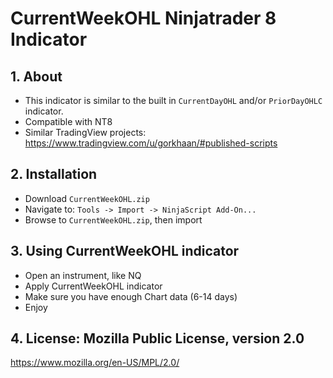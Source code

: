 # CurrentWeekOHL Ninjatrader 8 Indicator

## 1. About
* This indicator is similar to the built in `CurrentDayOHL` and/or `PriorDayOHLC` indicator.
* Compatible with NT8
* Similar TradingView projects: https://www.tradingview.com/u/gorkhaan/#published-scripts

## 2. Installation
* Download `CurrentWeekOHL.zip`
* Navigate to: `Tools -> Import -> NinjaScript Add-On...`
* Browse to `CurrentWeekOHL.zip`, then import

## 3. Using CurrentWeekOHL indicator
* Open an instrument, like NQ
* Apply CurrentWeekOHL indicator
* Make sure you have enough Chart data (6-14 days)
* Enjoy

## 4. License: Mozilla Public License, version 2.0
https://www.mozilla.org/en-US/MPL/2.0/
